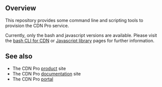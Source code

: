 ## Overview
This repository provides some command line and scripting tools to provision the CDN Pro service.

Currently, only the bash and javascript versions are available. Please visit the [bash CLI for CDN](cdn/bash/) or
[Javascript library](cdn/js/) pages for further information.

## See also
- The CDN Pro [product](https://www.cdnetworks.com/cdnpro) site
- The CDN Pro [documentation](https://docs.cdnetworks.com) site
- The CDN Pro [portal](https://console.cdnetworks.com)
